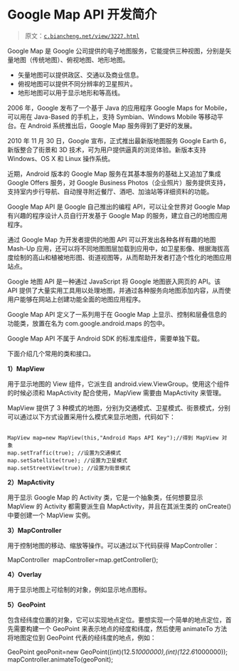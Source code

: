 # Google Map API 开发简介

> 原文：[`c.biancheng.net/view/3227.html`](http://c.biancheng.net/view/3227.html)

Google Map 是 Google 公司提供的电子地图服务，它能提供三种视图，分别是矢量地图（传统地图）、俯视地图、地形地图。

*   矢量地图可以提供政区、交通以及商业信息。
*   俯视地图可以提供不同分辨率的卫星照片。
*   地形地图可以用于显示地形和等高线。

2006 年，Google 发布了一个基于 Java 的应用程序 Google Maps for Mobile，可以用在 Java-Based 的手机上，支持 Symbian、Windows Mobile 等移动平台。在 Android 系统推出后，Google Map 服务得到了更好的发展。

2010 年 11 月 30 日，Google 宣布，正式推出最新版地图服务 Google Earth 6，新版整合了街景和 3D 技术，可为用户提供逼真的浏览体验。新版本支持 Windows、OS X 和 Linux 操作系统。

近期，Android 版本的 Google Map 服务在其基本服务的基础上又追加了集成 Google Offers 服务，对 Google Business Photos（企业照片）服务提供支持，支持室内步行导航、自动搜寻附近餐厅、酒吧、加油站等详细资料的功能。

Google Map API 是 Google 自己推出的编程 API，可以让全世界对 Google Map 有兴趣的程序设计人员自行开发基于 Google Map 的服务，建立自己的地图应用程序。

通过 Google Map 为开发者提供的地图 API 可以开发出各种各样有趣的地图 Mash-Up 应用，还可以将不同地图图层加载到应用中，如卫星影像、根据海拔高度绘制的高山和植被地形图、街道视图等，从而帮助开发者打造个性化的地图应用站点。

Google 地图 API 是一种通过 JavaScript 将 Google 地图嵌入网页的 API。该 API 提供了大量实用工具用以处理地图，并通过各种服务向地图添加内容，从而使用户能够在网站上创建功能全面的地图应用程序。

Google Map API 定义了一系列用于在 Google Map 上显示、控制和层叠信息的功能类，放置在名为 com.google.android.maps 的包中。

Google Map API 不属于 Android SDK 的标准库组件，需要单独下载。

下面介绍几个常用的类和接口。

**1）MapView**

用于显示地图的 View 组件，它派生自 android.view.ViewGroup。使用这个组件的时候必须和 MapActivity 配合使用，MapView 需要由 MapActivity 来管理。

MapView 提供了 3 种模式的地图，分别为交通模式、卫星模式、街景模式，分别可以通过以下方式设置采用什么模式来显示地图，代码如下：

```

MapView map=new MapView(this,"Android Maps API Key");//得到 MapView 对象
map.setTraffic(true); //设置为交通模式
map.setSatellite(true); //设置为卫星模式
map.setStreetView(true); //设置为街景模式
```

**2）MapActivity**

用于显示 Google Map 的 Activity 类，它是一个抽象类，任何想要显示 MapView 的 Activity 都需要派生自 MapActivity，并且在其派生类的 onCreate() 中要创建一个 MapView 实例。

**3）MapController**

用于控制地图的移动、缩放等操作。可以通过以下代码获得 MapController：

MapController  mapController=map.getController();

**4）Overlay**

用于显示地图上可绘制的对象，例如显示地点图标。

**5）GeoPoint**

包含经纬度位置的对象，它可以实现地点定位。要想实现一个简单的地点定位，首先需要构建一个 GeoPoint 来表示地点的经度和纬度，然后使用 animateTo 方法将地图定位到 GeoPoint 代表的经纬度的地点，例如：

GeoPoint geoPonit=new GeoPoint((int)(12.5*1000000),(int)(122.6*1000000));
mapController.animateTo(geoPonit);